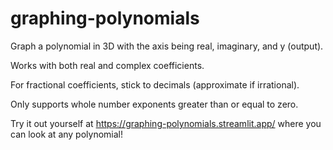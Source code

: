 # graphing-polynomials
Graph a polynomial in 3D with the axis being real, imaginary, and y (output).

Works with both real and complex coefficients.

For fractional coefficients, stick to decimals (approximate if irrational).

Only supports whole number exponents greater than or equal to zero.

Try it out yourself at https://graphing-polynomials.streamlit.app/ where you can look at any polynomial!